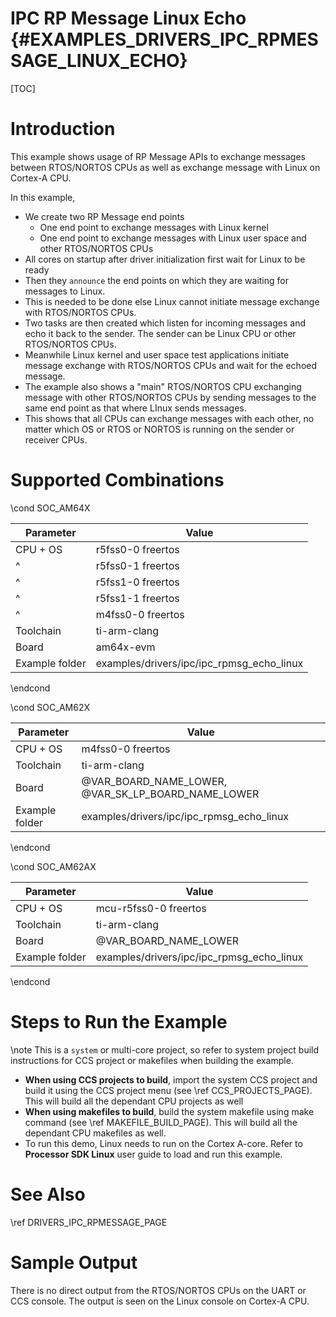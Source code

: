 # IPC RP Message Linux Echo {#EXAMPLES_DRIVERS_IPC_RPMESSAGE_LINUX_ECHO}

[TOC]

# Introduction

This example shows usage of RP Message APIs to exchange messages between RTOS/NORTOS CPUs as
well as exchange message with Linux on Cortex-A CPU.

In this example,
- We create two RP Message end points
  - One end point to exchange messages with Linux kernel
  - One end point to exchange messages with Linux user space and other RTOS/NORTOS CPUs
- All cores on startup after driver initialization first wait for Linux to be ready
- Then they `announce` the end points on which they are waiting for messages to Linux.
- This is needed to be done else Linux cannot initiate message exchange with RTOS/NORTOS CPUs.
- Two tasks are then created which listen for incoming messages and echo it back to the sender.
  The sender can be Linux CPU or other RTOS/NORTOS CPUs.
- Meanwhile Linux kernel and user space test applications initiate message exchange with RTOS/NORTOS CPUs
  and wait for the echoed message.
- The example also shows a "main" RTOS/NORTOS CPU exchanging message with other RTOS/NORTOS CPUs
  by sending messages to the same end point as that where LInux sends messages.
- This shows that all CPUs can exchange messages with each other, no matter which OS or RTOS or NORTOS
  is running on the sender or receiver CPUs.

# Supported Combinations

\cond SOC_AM64X

 Parameter      | Value
 ---------------|-----------
 CPU + OS       | r5fss0-0 freertos
 ^              | r5fss0-1 freertos
 ^              | r5fss1-0 freertos
 ^              | r5fss1-1 freertos
 ^              | m4fss0-0 freertos
 Toolchain      | ti-arm-clang
 Board          | am64x-evm
 Example folder | examples/drivers/ipc/ipc_rpmsg_echo_linux

\endcond


\cond SOC_AM62X

 Parameter      | Value
 ---------------|-----------
 CPU + OS       | m4fss0-0 freertos
 Toolchain      | ti-arm-clang
 Board          | @VAR_BOARD_NAME_LOWER, @VAR_SK_LP_BOARD_NAME_LOWER
 Example folder | examples/drivers/ipc/ipc_rpmsg_echo_linux

\endcond

\cond SOC_AM62AX

 Parameter      | Value
 ---------------|-----------
 CPU + OS       | mcu-r5fss0-0 freertos
 Toolchain      | ti-arm-clang
 Board          | @VAR_BOARD_NAME_LOWER
 Example folder | examples/drivers/ipc/ipc_rpmsg_echo_linux

\endcond
# Steps to Run the Example

\note This is a `system` or multi-core project, so refer to system project build instructions for CCS project or makefiles when building the example.

- **When using CCS projects to build**, import the system CCS project
  and build it using the CCS project menu (see \ref CCS_PROJECTS_PAGE). This will build all the dependant CPU projects as well
- **When using makefiles to build**, build the system makefile using
  make command (see \ref MAKEFILE_BUILD_PAGE). This will build all the dependant CPU makefiles as well.
- To run this demo, Linux needs to run on the Cortex A-core. Refer to **Processor SDK Linux** user guide to load and run this example.

# See Also

\ref DRIVERS_IPC_RPMESSAGE_PAGE

# Sample Output

There is no direct output from the RTOS/NORTOS CPUs on the UART or CCS console.
The output is seen on the Linux console on Cortex-A CPU.